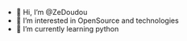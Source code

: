 - 👋 Hi, I’m @ZeDoudou
- 👀 I’m interested in OpenSource and technologies
- 🌱 I’m currently learning python



<!---
ZeDoudou/ZeDoudou is a ✨ special ✨ repository because its `README.md` (this file) appears on your GitHub profile.
You can click the Preview link to take a look at your changes.
--->
